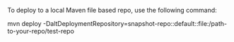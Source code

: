 To deploy to a local Maven file based repo, use the following command:

mvn deploy -DaltDeploymentRepository=snapshot-repo::default::file:/path-to-your-repo/test-repo
